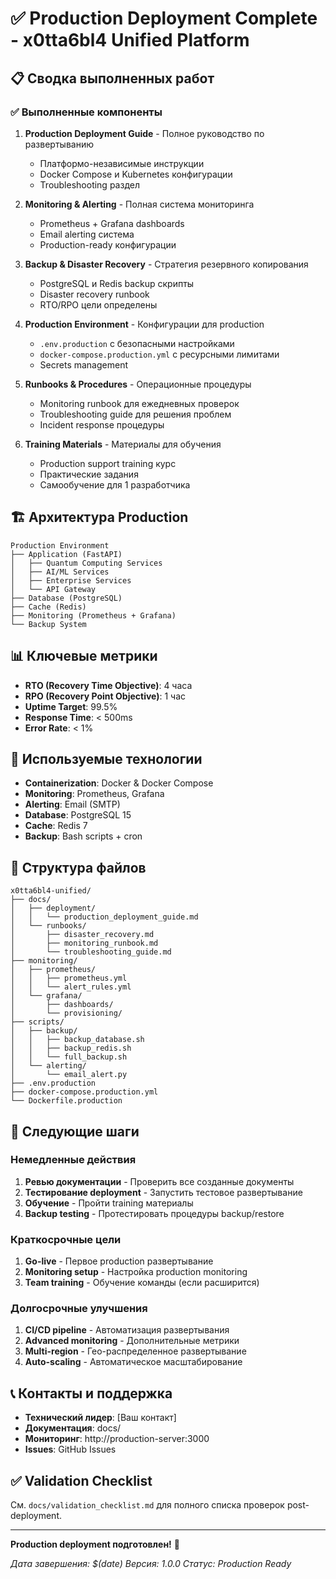 # ✅ Production Deployment Complete - x0tta6bl4 Unified Platform

## 📋 Сводка выполненных работ

### ✅ Выполненные компоненты

1. **Production Deployment Guide** - Полное руководство по развертыванию
   - Платформо-независимые инструкции
   - Docker Compose и Kubernetes конфигурации
   - Troubleshooting раздел

2. **Monitoring & Alerting** - Полная система мониторинга
   - Prometheus + Grafana dashboards
   - Email alerting система
   - Production-ready конфигурации

3. **Backup & Disaster Recovery** - Стратегия резервного копирования
   - PostgreSQL и Redis backup скрипты
   - Disaster recovery runbook
   - RTO/RPO цели определены

4. **Production Environment** - Конфигурации для production
   - `.env.production` с безопасными настройками
   - `docker-compose.production.yml` с ресурсными лимитами
   - Secrets management

5. **Runbooks & Procedures** - Операционные процедуры
   - Monitoring runbook для ежедневных проверок
   - Troubleshooting guide для решения проблем
   - Incident response процедуры

6. **Training Materials** - Материалы для обучения
   - Production support training курс
   - Практические задания
   - Самообучение для 1 разработчика

## 🏗️ Архитектура Production

```
Production Environment
├── Application (FastAPI)
│   ├── Quantum Computing Services
│   ├── AI/ML Services
│   ├── Enterprise Services
│   └── API Gateway
├── Database (PostgreSQL)
├── Cache (Redis)
├── Monitoring (Prometheus + Grafana)
└── Backup System
```

## 📊 Ключевые метрики

- **RTO (Recovery Time Objective)**: 4 часа
- **RPO (Recovery Point Objective)**: 1 час
- **Uptime Target**: 99.5%
- **Response Time**: < 500ms
- **Error Rate**: < 1%

## 🔧 Используемые технологии

- **Containerization**: Docker & Docker Compose
- **Monitoring**: Prometheus, Grafana
- **Alerting**: Email (SMTP)
- **Database**: PostgreSQL 15
- **Cache**: Redis 7
- **Backup**: Bash scripts + cron

## 📁 Структура файлов

```
x0tta6bl4-unified/
├── docs/
│   ├── deployment/
│   │   └── production_deployment_guide.md
│   └── runbooks/
│       ├── disaster_recovery.md
│       ├── monitoring_runbook.md
│       └── troubleshooting_guide.md
├── monitoring/
│   ├── prometheus/
│   │   ├── prometheus.yml
│   │   └── alert_rules.yml
│   └── grafana/
│       ├── dashboards/
│       └── provisioning/
├── scripts/
│   ├── backup/
│   │   ├── backup_database.sh
│   │   ├── backup_redis.sh
│   │   └── full_backup.sh
│   └── alerting/
│       └── email_alert.py
├── .env.production
├── docker-compose.production.yml
└── Dockerfile.production
```

## 🚀 Следующие шаги

### Немедленные действия
1. **Ревью документации** - Проверить все созданные документы
2. **Тестирование deployment** - Запустить тестовое развертывание
3. **Обучение** - Пройти training материалы
4. **Backup testing** - Протестировать процедуры backup/restore

### Краткосрочные цели
1. **Go-live** - Первое production развертывание
2. **Monitoring setup** - Настройка production monitoring
3. **Team training** - Обучение команды (если расширится)

### Долгосрочные улучшения
1. **CI/CD pipeline** - Автоматизация развертывания
2. **Advanced monitoring** - Дополнительные метрики
3. **Multi-region** - Гео-распределенное развертывание
4. **Auto-scaling** - Автоматическое масштабирование

## 📞 Контакты и поддержка

- **Технический лидер**: [Ваш контакт]
- **Документация**: docs/
- **Мониторинг**: http://production-server:3000
- **Issues**: GitHub Issues

## ✅ Validation Checklist

См. `docs/validation_checklist.md` для полного списка проверок post-deployment.

---

**Production deployment подготовлен!** 🎉

*Дата завершения: $(date)*
*Версия: 1.0.0*
*Статус: Production Ready*
